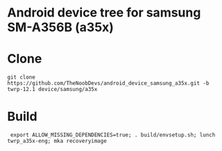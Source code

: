 # Android device tree for samsung SM-A356B (a35x)

# Clone
    git clone https://github.com/TheNoobDevs/android_device_samsung_a35x.git -b twrp-12.1 device/samsung/a35x

# Build
     export ALLOW_MISSING_DEPENDENCIES=true; . build/envsetup.sh; lunch twrp_a35x-eng; mka recoveryimage